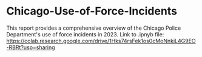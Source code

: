 # Chicago-Use-of-Force-Incidents
This report provides a comprehensive overview of the Chicago Police Department's use of force incidents in 2023.
Link to .ipnyb file: https://colab.research.google.com/drive/1Hks74rsFek1os0cMoNnkiL4G9EO-RBRt?usp=sharing
